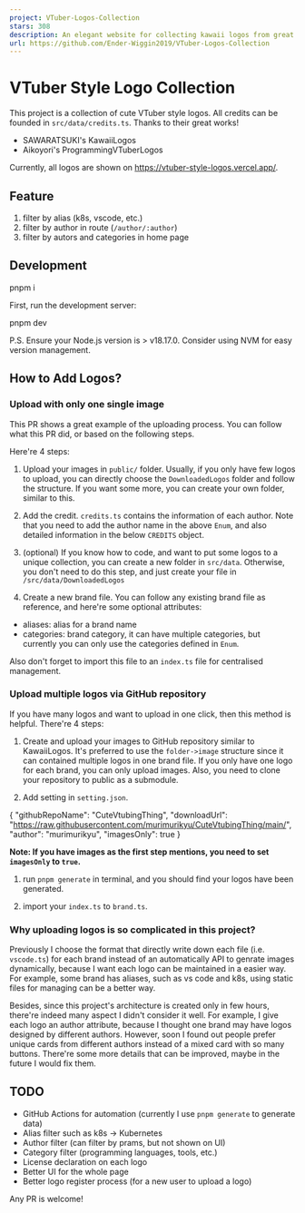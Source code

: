 ```yaml
---
project: VTuber-Logos-Collection
stars: 308
description: An elegant website for collecting kawaii logos from great artists
url: https://github.com/Ender-Wiggin2019/VTuber-Logos-Collection
---
```


VTuber Style Logo Collection
============================

This project is a collection of cute VTuber style logos. All credits can be founded in `src/data/credits.ts`. Thanks to their great works!

-   SAWARATSUKI's KawaiiLogos
-   Aikoyori's ProgrammingVTuberLogos

Currently, all logos are shown on https://vtuber-style-logos.vercel.app/.

Feature
-------

1.  filter by alias (k8s, vscode, etc.)
2.  filter by author in route (`/author/:author`)
3.  filter by autors and categories in home page

Development
-----------

pnpm i

First, run the development server:

pnpm dev

P.S. Ensure your Node.js version is > v18.17.0. Consider using NVM for easy version management.

How to Add Logos?
-----------------

### Upload with only one single image

This PR shows a great example of the uploading process. You can follow what this PR did, or based on the following steps.

Here're 4 steps:

1.  Upload your images in `public/` folder. Usually, if you only have few logos to upload, you can directly choose the `DownloadedLogos` folder and follow the structure. If you want some more, you can create your own folder, similar to this.
    
2.  Add the credit. `credits.ts` contains the information of each author. Note that you need to add the author name in the above `Enum`, and also detailed information in the below `CREDITS` object.
    
3.  (optional) If you know how to code, and want to put some logos to a unique collection, you can create a new folder in `src/data`. Otherwise, you don't need to do this step, and just create your file in `/src/data/DownloadedLogos`
    
4.  Create a new brand file. You can follow any existing brand file as reference, and here're some optional attributes:
    

-   aliases: alias for a brand name
-   categories: brand category, it can have multiple categories, but currently you can only use the categories defined in `Enum`.

Also don't forget to import this file to an `index.ts` file for centralised management.

### Upload multiple logos via GitHub repository

If you have many logos and want to upload in one click, then this method is helpful. There're 4 steps:

1.  Create and upload your images to GitHub repository similar to KawaiiLogos. It's preferred to use the `folder->image` structure since it can contained multiple logos in one brand file. If you only have one logo for each brand, you can only upload images. Also, you need to clone your repository to public as a submodule.
    
2.  Add setting in `setting.json`.
    

  {
    "githubRepoName": "CuteVtubingThing",
    "downloadUrl": "https://raw.githubusercontent.com/murimurikyu/CuteVtubingThing/main/",
    "author": "murimurikyu",
    "imagesOnly": true
  }

**Note: If you have images as the first step mentions, you need to set `imagesOnly` to `true`.**

1.  run `pnpm generate` in terminal, and you should find your logos have been generated.
    
2.  import your `index.ts` to `brand.ts`.
    

### Why uploading logos is so complicated in this project?

Previously I choose the format that directly write down each file (i.e. `vscode.ts`) for each brand instead of an automatically API to genrate images dynamically, because I want each logo can be maintained in a easier way. For example, some brand has aliases, such as vs code and k8s, using static files for managing can be a better way.

Besides, since this project's architecture is created only in few hours, there're indeed many aspect I didn't consider it well. For example, I give each logo an author attribute, because I thought one brand may have logos designed by different authors. However, soon I found out people prefer unique cards from different authors instead of a mixed card with so many buttons. There're some more details that can be improved, maybe in the future I would fix them.

TODO
----

-   GitHub Actions for automation (currently I use `pnpm generate` to generate data)
-   Alias filter such as k8s -> Kubernetes
-   Author filter (can filter by prams, but not shown on UI)
-   Category filter (programming languages, tools, etc.)
-   License declaration on each logo
-   Better UI for the whole page
-   Better logo register process (for a new user to upload a logo)

Any PR is welcome!
